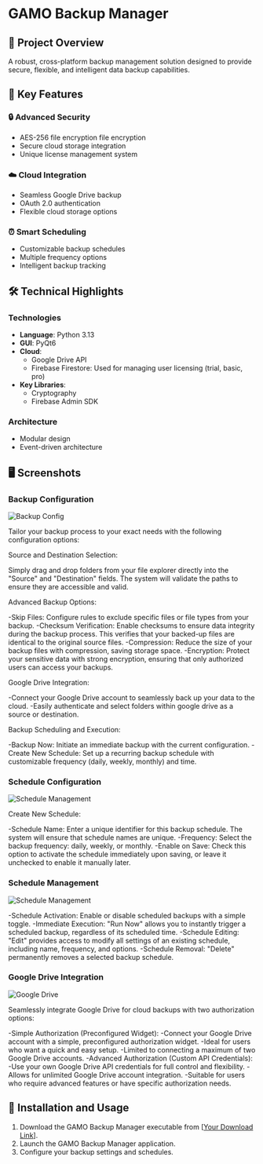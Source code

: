 # GAMO Backup Manager

## 🚀 Project Overview
A robust, cross-platform backup management solution designed to provide secure, flexible, and intelligent data backup capabilities.

## 🌟 Key Features

### 🔒 Advanced Security
- AES-256 file encryption file encryption
- Secure cloud storage integration
- Unique license management system

### ☁️ Cloud Integration
- Seamless Google Drive backup
- OAuth 2.0 authentication
- Flexible cloud storage options

### ⏰ Smart Scheduling
- Customizable backup schedules
- Multiple frequency options
- Intelligent backup tracking

## 🛠 Technical Highlights

### Technologies
- **Language**: Python 3.13
- **GUI**: PyQt6
- **Cloud**: 
  - Google Drive API
  -  Firebase Firestore: Used for managing user licensing (trial, basic, pro)
- **Key Libraries**: 
  - Cryptography
  - Firebase Admin SDK

### Architecture
- Modular design
- Event-driven architecture

## 🖥 Screenshots

### Backup Configuration
![Backup Config](./Screenshots/backup_config.png)

Tailor your backup process to your exact needs with the following configuration options:

Source and Destination Selection:

Simply drag and drop folders from your file explorer directly into the "Source" and "Destination" fields.
The system will validate the paths to ensure they are accessible and valid.

Advanced Backup Options:

  -Skip Files: Configure rules to exclude specific files or file types from your backup.
  -Checksum Verification: Enable checksums to ensure data integrity during the backup process. This verifies that your backed-up files are identical to the original source files.
  -Compression: Reduce the size of your backup files with compression, saving storage space.
  -Encryption: Protect your sensitive data with strong encryption, ensuring that only authorized users can access your backups.

Google Drive Integration:

  -Connect your Google Drive account to seamlessly back up your data to the cloud.
  -Easily authenticate and select folders within google drive as a source or destination.

Backup Scheduling and Execution:

  -Backup Now: Initiate an immediate backup with the current configuration.
  -Create New Schedule: Set up a recurring backup schedule with customizable frequency (daily, weekly, monthly) and time.

### Schedule Configuration
![Schedule Management](./Screenshots/schedule_config.PNG)

Create New Schedule:

  -Schedule Name: Enter a unique identifier for this backup schedule. The system will ensure that schedule names are unique.
  -Frequency: Select the backup frequency: daily, weekly, or monthly.
  -Enable on Save: Check this option to activate the schedule immediately upon saving, or leave it unchecked to enable it manually later.

### Schedule Management
![Schedule Management](./Screenshots/schedules_management.PNG)

  -Schedule Activation: Enable or disable scheduled backups with a simple toggle.
  -Immediate Execution: "Run Now" allows you to instantly trigger a scheduled backup, regardless of its scheduled time.
  -Schedule Editing: "Edit" provides access to modify all settings of an existing schedule, including name, frequency, and options.
  -Schedule Removal: "Delete" permanently removes a selected backup schedule.

### Google Drive Integration
![Google Drive](./Screenshots/google_drive_integration.PNG)

Seamlessly integrate Google Drive for cloud backups with two authorization options:

  -Simple Authorization (Preconfigured Widget):
  -Connect your Google Drive account with a simple, preconfigured authorization widget.
  -Ideal for users who want a quick and easy setup.
  -Limited to connecting a maximum of two Google Drive accounts.
  -Advanced Authorization (Custom API Credentials):
  -Use your own Google Drive API credentials for full control and flexibility.
  -Allows for unlimited Google Drive account integration.
  -Suitable for users who require advanced features or have specific authorization needs.

## 🚀 Installation and Usage

1.  Download the GAMO Backup Manager executable from [[Your Download Link](https://drive.google.com/drive/folders/1mDjHMLS9J6eKggo8z3kfggRr31gpEIIu?usp=sharing)].
4.  Launch the GAMO Backup Manager application.
5.  Configure your backup settings and schedules.
